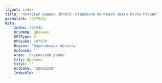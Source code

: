 ```yaml
---
layout: index
title: 'Почтовый индекс 397943: отделение почтовой связи Почты России'
permalink: /397943/
data:
    Index: 397943
    OPSName: Дракино
    OPSType: О
    OPSSubm: 397979
    Region: 'Воронежская область'
    Autonom: ''
    Area: 'Лискинский район'
    City: Дракино
    City1: ''
    ActDate: '20001030'
    IndexOld: ''
---
```

